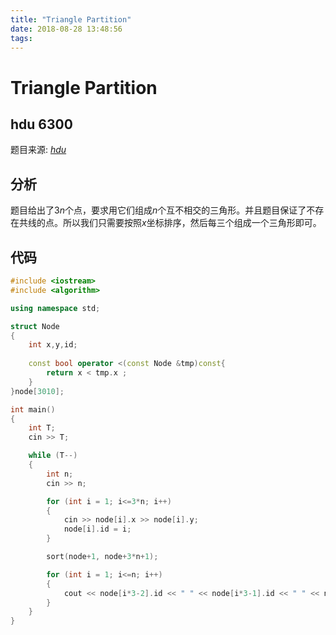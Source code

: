 ```yaml
---
title: "Triangle Partition"
date: 2018-08-28 13:48:56
tags: 
---
```


# Triangle Partition

## hdu 6300

<!--more-->

题目来源: [_hdu_](acm.hdu.edu.cn/showproblem.php?pid=6300)

## 分析

题目给出了$3n$个点，要求用它们组成$n$个互不相交的三角形。并且题目保证了不存在共线的点。所以我们只需要按照$x$坐标排序，然后每三个组成一个三角形即可。

## 代码

```C++
#include <iostream>
#include <algorithm>

using namespace std;

struct Node
{
    int x,y,id;
    
    const bool operator <(const Node &tmp)const{
        return x < tmp.x ;
    }
}node[3010];

int main()
{
    int T;
    cin >> T;

    while (T--)
    {
        int n;
        cin >> n;

        for (int i = 1; i<=3*n; i++)
        {
            cin >> node[i].x >> node[i].y;
            node[i].id = i;
        }

        sort(node+1, node+3*n+1);

        for (int i = 1; i<=n; i++)
        {
            cout << node[i*3-2].id << " " << node[i*3-1].id << " " << node[i*3].id << endl;
        }
    }
}
```
